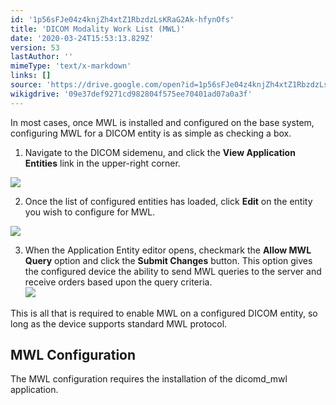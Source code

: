 ```yaml
---
id: '1p56sFJe04z4knjZh4xtZ1RbzdzLsKRaG2Ak-hfynOfs'
title: 'DICOM Modality Work List (MWL)'
date: '2020-03-24T15:53:13.829Z'
version: 53
lastAuthor: ''
mimeType: 'text/x-markdown'
links: []
source: 'https://drive.google.com/open?id=1p56sFJe04z4knjZh4xtZ1RbzdzLsKRaG2Ak-hfynOfs'
wikigdrive: '09e37def9271cd982804f575ee70401ad07a0a3f'
---
```

In most cases, once MWL is installed and configured on the base system, configuring MWL for a DICOM entity is as simple as checking a box.

1. Navigate to the DICOM sidemenu, and click the <strong>View Application Entities</strong> link in the upper-right corner.

![](../dicom-modality-work-list-mwl.assets/d562d23276c1f7b7e80e2334993c602f.png)

2. Once the list of configured entities has loaded, click <strong>Edit</strong> on the entity you wish to configure for MWL.

![](../dicom-modality-work-list-mwl.assets/aa9d5d82d21d6ddbfa345e060e7fbb3b.png)

3. When the Application Entity editor opens, checkmark the <strong>Allow MWL Query</strong> option and click the <strong>Submit Changes</strong> button. This option gives the configured device the ability to send MWL queries to the server and receive orders based upon the query criteria.  
    ![](../dicom-modality-work-list-mwl.assets/4095726184773bfcacde04d3ad797231.png)

This is all that is required to enable MWL on a configured DICOM entity, so long as the device supports standard MWL protocol.

## MWL Configuration

The MWL configuration requires the installation of the dicomd_mwl application.
